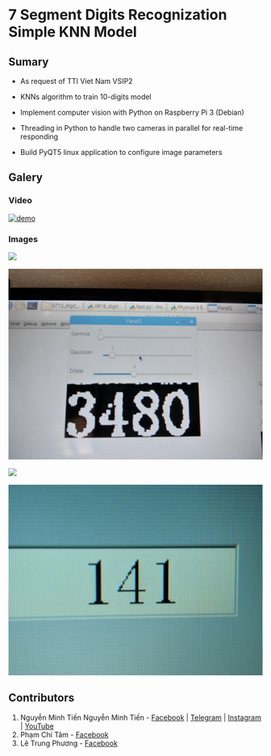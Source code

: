 # 7 Segment Digits Recognization Simple KNN Model

## Sumary

- As request of TTI Viet Nam VSIP2

- KNNs algorithm to train 10-digits model

- Implement computer vision with Python on Raspberry Pi 3 (Debian)

- Threading in Python to handle two cameras in parallel for real-time
  responding

- Build PyQT5 linux application to configure image parameters

## Galery

### Video

[<img title="" src="http://img.youtube.com/vi/vZBaMNVL4jA/0.jpg" alt="demo" data-align="center">](http://www.youtube.com/watch?v=vZBaMNVL4jA "Demo ")

### Images

![](resources/img/IMAG0046.jpg)

![](resources/img/IMAG0047.jpg)

![](resources/img/IMAG0048.jpg)

![](resources/img/IMG_20190611_154244.jpg)

## Contributors

1. Nguyễn Minh Tiến Nguyễn Minh Tiến - [Facebook](https://www.facebook.com/spiderock98) | [Telegram](https://t.me/spiderock98) | [Instagram](https://www.instagram.com/spiderock98/) | [YouTube](https://www.youtube.com/channel/UCKtd98ra9ovo2HW4_UFC9Cw/videos)
2. Phạm Chí Tâm - [Facebook](https://www.facebook.com/profile.php?id=100007889464843)
3. Lê Trung Phương - [Facebook](https://www.facebook.com/le.phuong.ltp)



